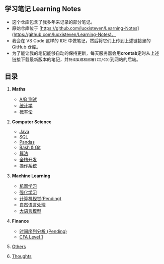 ## 学习笔记 Learning Notes
- 这个仓库包含了我多年来记录的部分笔记。
- 原始仓库位于 [https://github.com/luoxisteven/Learning-Notes](https://github.com/luoxisteven/Learning-Notes)。
- 我会在 VS Code 这样的 IDE 中做笔记，然后将它们上传到上述链接里的 GitHub 仓库。
- 为了能让我的笔记能够自动的保持更新，每天服务器会用**crontab**定时从上述链接下载最新版本的笔记，并`持续集成和部署(CI/CD)`到网站的后端。

## 目录
1) **Maths**
    - [A/B 测试](notes-cn/AB%20Test.md)
    - [统计学](notes-cn/Statistics.md)
    - [概率论](notes-cn/Probability.md)
2) **Computer Science**
    - [Java](notes-cn/Java.md)
    - [SQL](notes-cn/SQL.md)
    - [Pandas](notes-cn/Pandas.md)
    - [Bash & Git](notes-cn/bash-git.md)
    - [算法](notes-cn/Algorithms.md)
    - [全栈开发](notes-cn/Full-stack.md)
    - [操作系统](http://staff.ustc.edu.cn/~ykli/os2024/index.html)
3) **Machine Learning**
    - [机器学习](notes-cn/Machine%20Learning.md)
    - [强化学习](notes-cn/Reinforcement%20Learning.md)
    - [计算机视觉(Pending)](notes-cn/CV.md)
    - [自然语言处理](notes-cn/NLP.md)
    - [大语言模型](notes-cn/LLM.md)
4) **Finance**
    - [时间序列分析 (Pending)](notes-cn/Time%20Series%20Analysis.md)
    - [CFA Level 1](./CFA%20Level%201/)

5) [Others](notes-en/Others.md)
6) [Thoughts](notes-en/Thoughts.md)